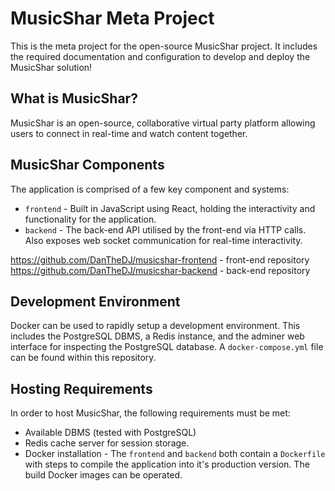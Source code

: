 # MusicShar Meta Project

This is the meta project for the open-source MusicShar project. It includes the required documentation and configuration to develop and deploy the MusicShar solution!
## What is MusicShar?
MusicShar is an open-source, collaborative virtual party platform allowing users to connect in real-time and watch content together.

## MusicShar Components
The application is comprised of a few key component and systems:
- `frontend` -  Built in JavaScript using React, holding the interactivity and functionality for the application.
- `backend` - The back-end API utilised by the front-end via HTTP calls. Also exposes web socket communication for real-time interactivity.
 
https://github.com/DanTheDJ/musicshar-frontend - front-end repository
https://github.com/DanTheDJ/musicshar-backend - back-end repository

## Development Environment
Docker can be used to rapidly setup a development environment. This includes the PostgreSQL DBMS, a Redis instance, and the adminer web interface for inspecting the PostgreSQL database. A `docker-compose.yml` file can be found within this repository.

## Hosting Requirements
In order to host MusicShar, the following requirements must be met:
- Available DBMS (tested with PostgreSQL)
- Redis cache server for session storage.
- Docker installation - The `frontend` and `backend` both contain a `Dockerfile` with steps to compile the application into it's production version. The build Docker images can be operated.

